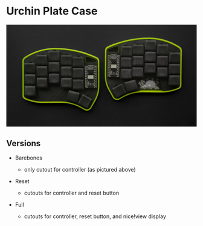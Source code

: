 # Urchin Plate Case #

![urchin in fluorescent yellow](../../gallery/case/carrefinho/urchin_case_1.jpg)

## Versions ##

- Barebones
  - only cutout for controller (as pictured above)

- Reset
  - cutouts for controller and reset button

- Full
  - cutouts for controller, reset button, and nice!view display
